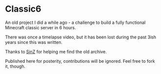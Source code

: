 # Classic6

An old project I did a while ago - a challenge to build a fully functional Minecraft classic server in 6 hours.

There was once a timelapse video, but it has been lost during the past 3ish years since this was written.

Thanks to [SinZ](https://github.com/SinZ163) for helping me find the old archive.

Published here for posterity, contributions will be ignored. Feel free to fork it, though.
